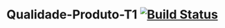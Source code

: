 # Qualidade-Produto-T1 [![Build Status](https://travis-ci.org/lucasvicente3112/Qualidade-Produto-T1.svg?branch=master)](https://travis-ci.org/lucasvicente3112/Qualidade-Produto-T1)
